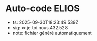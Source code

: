 # Auto-code ELIOS
- ts: 2025-09-30T18:23:49.539Z
- sig: ∞.je.toi.nous.432.528
- note: fichier généré automatiquement